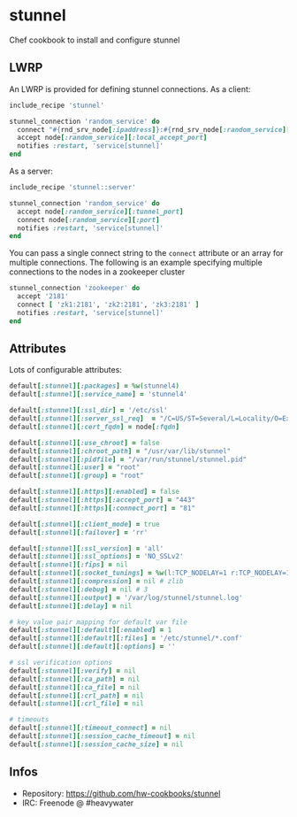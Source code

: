 # stunnel

Chef cookbook to install and configure stunnel

## LWRP

An LWRP is provided for defining stunnel connections. As a client:
```ruby
include_recipe 'stunnel'

stunnel_connection 'random_service' do
  connect "#{rnd_srv_node[:ipaddress]}:#{rnd_srv_node[:random_service][:port]}"
  accept node[:random_service][:local_accept_port]
  notifies :restart, 'service[stunnel]'
end
```

As a server:
```ruby
include_recipe 'stunnel::server'

stunnel_connection 'random_service' do
  accept node[:random_service][:tunnel_port]
  connect node[:random_service][:port]
  notifies :restart, 'service[stunnel]'
end
```

You can pass a single connect string to the `connect` attribute or an array for
multiple connections. The following is an example specifying multiple connections to
the nodes in a zookeeper cluster

```ruby
stunnel_connection 'zookeeper' do
  accept '2181'
  connect [ 'zk1:2181', 'zk2:2181', 'zk3:2181' ]
  notifies :restart, 'service[stunnel]'
end
```

## Attributes

Lots of configurable attributes:

```ruby
default[:stunnel][:packages] = %w(stunnel4)
default[:stunnel][:service_name] = 'stunnel4'

default[:stunnel][:ssl_dir] = '/etc/ssl'
default[:stunnel][:server_ssl_req]  = "/C=US/ST=Several/L=Locality/O=Example/OU=Operations/CN=#{node[:fqdn]}/emailAddress=root@#{node[:fqdn]}"
default[:stunnel][:cert_fqdn] = node[:fqdn]

default[:stunnel][:use_chroot] = false
default[:stunnel][:chroot_path] = "/usr/var/lib/stunnel"
default[:stunnel][:pidfile] = "/var/run/stunnel/stunnel.pid"
default[:stunnel][:user] = "root"
default[:stunnel][:group] = "root"

default[:stunnel][:https][:enabled] = false
default[:stunnel][:https][:accept_port] = "443"
default[:stunnel][:https][:connect_port] = "81"

default[:stunnel][:client_mode] = true
default[:stunnel][:failover] = 'rr'

default[:stunnel][:ssl_version] = 'all'
default[:stunnel][:ssl_options] = 'NO_SSLv2'
default[:stunnel][:fips] = nil
default[:stunnel][:socket_tunings] = %w(l:TCP_NODELAY=1 r:TCP_NODELAY=1)
default[:stunnel][:compression] = nil # zlib
default[:stunnel][:debug] = nil # 3
default[:stunnel][:output] = '/var/log/stunnel/stunnel.log'
default[:stunnel][:delay] = nil

# key value pair mapping for default var file
default[:stunnel][:default][:enabled] = 1
default[:stunnel][:default][:files] = '/etc/stunnel/*.conf'
default[:stunnel][:default][:options] = ''

# ssl verification options
default[:stunnel][:verify] = nil
default[:stunnel][:ca_path] = nil
default[:stunnel][:ca_file] = nil
default[:stunnel][:crl_path] = nil
default[:stunnel][:crl_file] = nil

# timeouts
default[:stunnel][:timeout_connect] = nil
default[:stunnel][:session_cache_timeout] = nil
default[:stunnel][:session_cache_size] = nil

```

## Infos
* Repository: https://github.com/hw-cookbooks/stunnel
* IRC: Freenode @ #heavywater
